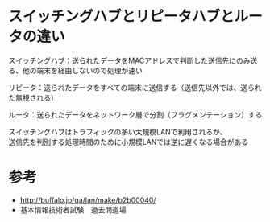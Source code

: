 # スイッチングハブとリピータハブとルータの違い

スイッチングハブ：送られたデータをMACアドレスで判断した送信先にのみ送る、他の端末を経由しないので処理が速い  

リピータ：送られたデータをすべての端末に送信する（送信先以外では、送られた無視される）

ルータ：送られたデータをネットワーク層で分割（フラグメンテーション）する  


スイッチングハブはトラフィックの多い大規模LANで利用されるが、  
送信先を判別する処理時間のために小規模LANでは逆に遅くなる場合がある


# 参考
- http://buffalo.jp/qa/lan/make/b2b00040/  
- 基本情報技術者試験　過去問道場
